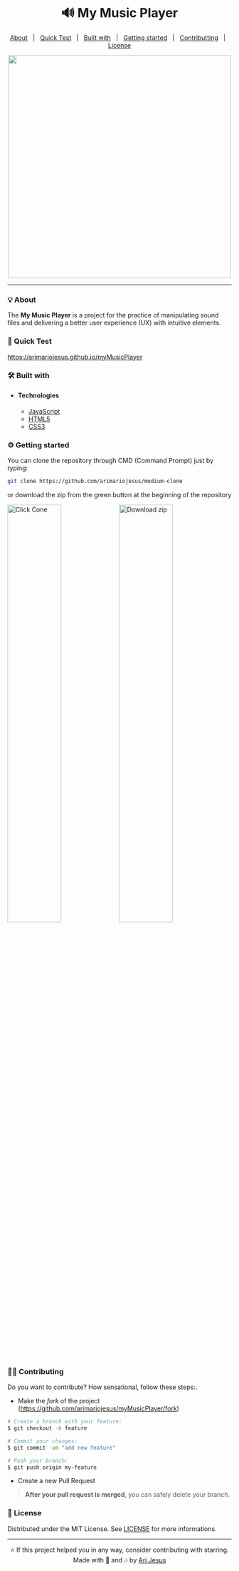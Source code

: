 <h1 align="center">
  🔊 My Music Player
</h1>

<p align="center">
<a href="#-About">About</a> &nbsp;&nbsp;|&nbsp;&nbsp;
 <a href="#-Quick-Test">Quick Test</a> &nbsp;&nbsp;|&nbsp;&nbsp;
 <a href="#-Built-with">Built with</a> &nbsp;&nbsp;|&nbsp;&nbsp;
 <a href="#-Getting-started">Getting started</a> &nbsp;&nbsp;|&nbsp;&nbsp;
 <a href="#-Contributing">Contributting</a> &nbsp;&nbsp;|&nbsp;&nbsp;
 <a href="#-License">License</a>
</p>

<div align="center">
  <img src="./assets/images/myMusicPlayer.gif" width="500px" />
</div>

<hr>

### 💡 About

The **My Music Player** is a project for the practice of manipulating sound files and delivering a better user experience (UX) with intuitive elements.

### 📲 Quick Test

https://arimariojesus.github.io/myMusicPlayer

### 🛠 Built with

- #### Technologies
  - [JavaScript](https://developer.mozilla.org/pt-BR/docs/Web/JavaScript)
  - [HTML5](https://developer.mozilla.org/pt-BR/docs/Web/HTML/HTML5)
  - [CSS3](https://developer.mozilla.org/pt-BR/docs/Web/CSS)

### ⚙ Getting started

You can clone the repository through CMD (Command Prompt) just by typing:

```sh
git clone https://github.com/arimariojesus/medium-clone
```

or download the zip from the green button at the beginning of the repository

<div>
  <img src="https://user-images.githubusercontent.com/64603070/105086026-63636b00-5a77-11eb-970f-0a08252d140c.png" alt="Click Cone" width="49%" />

  <img src="https://user-images.githubusercontent.com/64603070/105083306-7e33e080-5a73-11eb-8069-64c45b7e4ed6.png" alt="Download zip" width="49%" />
</div>

### 💪🏾 Contributing

Do you want to contribute? How sensational, follow these steps:.

- Make the _fork_ of the project (<https://github.com/arimariojesus/myMusicPlayer/fork>)

```bash
# Create a branch with your feature:
$ git checkout -b feature

# Commit your changes:
$ git commit -am "add new feature"

# Push your branch:
$ git push origin my-feature
```

- Create a new Pull Request

> **After your pull request is merged**, you can safely delete your branch.

### 📝 License

Distributed under the MIT License. See [LICENSE](./LICENSE) for more informations.

---

<p align="center">
⭐ If this project helped you in any way, consider contributing with starring.<br>
  Made with 💙 and 🎶 by <a href="https://www.linkedin.com/in/arimario-jesus">Ari Jesus</a>
</p>
